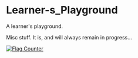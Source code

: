# Learner-s_Playground
A learner's playground.

Misc stuff. It is, and will always remain in progress...

<a href="https://info.flagcounter.com/MMxm"><img src="https://s05.flagcounter.com/count2/MMxm/bg_FFFFFF/txt_000000/border_CCCCCC/columns_5/maxflags_100/viewers_0/labels_0/pageviews_0/flags_0/percent_0/" alt="Flag Counter" border="0"></a>
